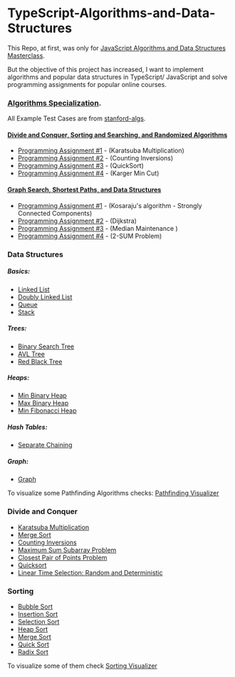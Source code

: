 # TypeScript-Algorithms-and-Data-Structures

This Repo, at first, was only for [JavaScript Algorithms and Data Structures Masterclass](https://www.udemy.com/course/js-algorithms-and-data-structures-masterclass/).

But the objective of this project has increased, I want to implement algorithms and popular data structures in TypeScript/ JavaScript and solve programming assignments for popular online courses.

### [Algorithms Specialization](https://www.coursera.org/specializations/algorithms).

All Example Test Cases are from [stanford-algs](https://github.com/beaunus/stanford-algs).

#### [Divide and Conquer, Sorting and Searching, and Randomized Algorithms](https://www.coursera.org/learn/algorithms-divide-conquer/home/welcome)

- [Programming Assignment #1](https://github.com/LyangHiga/javaScript-algorithms-data-structures/blob/master/algorithms-specialization-coursera/course1/week1/exe.ts) - (Karatsuba Multiplication)
- [Programming Assignment #2](https://github.com/LyangHiga/javaScript-algorithms-data-structures/blob/master/algorithms-specialization-coursera/course1/week2/exe.ts) - (Counting Inversions)
- [Programming Assignment #3](https://github.com/LyangHiga/javaScript-algorithms-data-structures/blob/master/algorithms-specialization-coursera/course1/week3/exe.ts) - (QuickSort)
- [Programming Assignment #4](https://github.com/LyangHiga/javaScript-algorithms-data-structures/blob/master/algorithms-specialization-coursera/course1/week4/exe.ts) - (Karger Min Cut)

#### [Graph Search, Shortest Paths, and Data Structures](https://www.coursera.org/learn/algorithms-graphs-data-structures/home/welcome)

- [Programming Assignment #1](https://github.com/LyangHiga/javaScript-algorithms-data-structures/blob/master/algorithms-specialization-coursera/course2/week1/exe.ts) - (Kosaraju's algorithm - Strongly Connected Components)
- [Programming Assignment #2](https://github.com/LyangHiga/javaScript-algorithms-data-structures/blob/master/algorithms-specialization-coursera/course2/week2/exe.ts) - (Dijkstra)
- [Programming Assignment #3](https://github.com/LyangHiga/javaScript-algorithms-data-structures/blob/master/algorithms-specialization-coursera/course2/week3/exe.ts) - (Median Maintenance )
- [Programming Assignment #4](https://github.com/LyangHiga/javaScript-algorithms-data-structures/blob/master/algorithms-specialization-coursera/course2/week4/exe.ts) - (2-SUM Problem)

### Data Structures

##### Basics:

- [Linked List](https://github.com/LyangHiga/javaScript-algorithms-data-structures/blob/master/data-structures/basics/linkedList.ts)
- [Doubly Linked List](https://github.com/LyangHiga/javaScript-algorithms-data-structures/blob/master/data-structures/basics/doublyList.ts)
- [Queue](https://github.com/LyangHiga/javaScript-algorithms-data-structures/blob/master/data-structures/basics/queue.ts)
- [Stack](https://github.com/LyangHiga/javaScript-algorithms-data-structures/blob/master/data-structures/basics/stack.ts)

##### Trees:

- [Binary Search Tree](https://github.com/LyangHiga/javaScript-algorithms-data-structures/blob/master/data-structures/trees/binarySearchTree.ts)
- [AVL Tree](https://github.com/LyangHiga/javaScript-algorithms-data-structures/blob/master/data-structures/trees/avlTree.ts)
- [Red Black Tree](https://github.com/LyangHiga/javaScript-algorithms-data-structures/blob/master/data-structures/trees/redBlackTree.ts)

##### Heaps:

- [Min Binary Heap](https://github.com/LyangHiga/javaScript-algorithms-data-structures/blob/master/data-structures/heaps/minHeap.)
- [Max Binary Heap](https://github.com/LyangHiga/javaScript-algorithms-data-structures/blob/master/data-structures/heaps/maxBinaryHeap.ts)
- [Min Fibonacci Heap](https://github.com/LyangHiga/javaScript-algorithms-data-structures/blob/master/data-structures/heaps/fibonacciHeap.ts)

##### Hash Tables:

- [Separate Chaining](https://github.com/LyangHiga/javaScript-algorithms-data-structures/blob/master/data-structures/hash-tables/hashTable.ts)

##### Graph:

- [Graph](https://github.com/LyangHiga/javaScript-algorithms-data-structures/blob/master/data-structures/graph.ts)

To visualize some Pathfinding Algorithms checks: [Pathfinding Visualizer](https://lyanghiga.github.io/pathfinding-visualizer/)

### Divide and Conquer

- [Karatsuba Multiplication](https://github.com/LyangHiga/javaScript-algorithms-data-structures/blob/master/divide-and-conquer/karatsuba.ts)
- [Merge Sort](https://github.com/LyangHiga/javaScript-algorithms-data-structures/blob/master/sort/mergeSort.ts)
- [Counting Inversions](https://github.com/LyangHiga/javaScript-algorithms-data-structures/blob/master/divide-and-conquer/countingInversions.ts)
- [Maximum Sum Subarray Problem](https://github.com/LyangHiga/javaScript-algorithms-data-structures/blob/master/divide-and-conquer/maxSubarr.ts)
- [Closest Pair of Points Problem](https://github.com/LyangHiga/javaScript-algorithms-data-structures/blob/master/divide-and-conquer/closestPair.ts)
- [Quicksort](https://github.com/LyangHiga/javaScript-algorithms-data-structures/blob/master/sort/quickSort.ts)
- [Linear Time Selection: Random and Deterministic](https://github.com/LyangHiga/javaScript-algorithms-data-structures/blob/master/divide-and-conquer/selection.ts)

### Sorting

- [Bubble Sort](https://github.com/LyangHiga/JavaScript-Algorithms-and-Data-Structures-Masterclass/blob/master/sort/bubbleSort.ts)
- [Insertion Sort](https://github.com/LyangHiga/JavaScript-Algorithms-and-Data-Structures-Masterclass/blob/master/sort/insertionSort.ts)
- [Selection Sort](https://github.com/LyangHiga/JavaScript-Algorithms-and-Data-Structures-Masterclass/blob/master/sort/selectionSort.ts)
- [Heap Sort](https://github.com/LyangHiga/javaScript-algorithms-data-structures/blob/master/sort/heapSort.ts)
- [Merge Sort](https://github.com/LyangHiga/JavaScript-Algorithms-and-Data-Structures-Masterclass/blob/master/sort/mergeSort.ts)
- [Quick Sort](https://github.com/LyangHiga/JavaScript-Algorithms-and-Data-Structures-Masterclass/blob/master/sort/quickSort.ts)
- [Radix Sort](https://github.com/LyangHiga/JavaScript-Algorithms-and-Data-Structures-Masterclass/blob/master/sort/radixSort.ts)

To visualize some of them check [Sorting Visualizer](https://lyanghiga.github.io/sorting-visualizer/)

